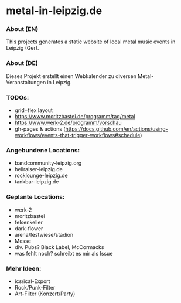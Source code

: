 # metal-in-leipzig.de

### About (EN)
This projects generates a static website of local metal music events in Leipzig (Ger).

### About (DE)
Dieses Projekt erstellt einen Webkalender zu diversen Metal-Veranstaltungen in Leipzig. 

### TODOs:
- grid+flex layout
- https://www.moritzbastei.de/programm/tag/metal
- https://www.werk-2.de/programm/vorschau
- gh-pages & actions (https://docs.github.com/en/actions/using-workflows/events-that-trigger-workflows#schedule)

### Angebundene Locations:
- bandcommunity-leipzig.org
- hellraiser-leipzig.de
- rocklounge-leipzig.de
- tankbar-leipzig.de

### Geplante Locations:
- werk-2
- moritzbastei
- felsenkeller
- dark-flower
- arena/festwiese/stadion
- Messe
- div. Pubs? Black Label, McCormacks
- was fehlt noch? schreibt es mir als Issue

### Mehr Ideen:
- ics/ical-Export
- Rock/Punk-Filter
- Art-Filter (Konzert/Party)